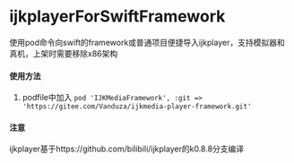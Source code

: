 # ijkplayerForSwiftFramework
使用pod命令向swift的framework或普通项目便捷导入ijkplayer，支持模拟器和真机，上架时需要移除x86架构
#### 使用方法
1. podfile中加入 `pod 'IJKMediaFramework', :git => 'https://gitee.com/Vanduza/ijkmedia-player-framework.git'`
#### 注意
ijkplayer基于https://github.com/bilibili/ijkplayer的k0.8.8分支编译
